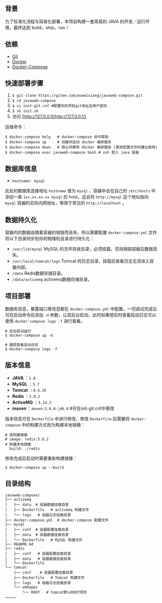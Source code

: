 ## 背景

为了标准化流程与简易化部署，本项目构建一套简易的 JAVA 的开发／运行环境，最终达到 build，ship，run！

## 依赖

- [Git](https://git-scm.com/downloads)
- [Docker](https://www.docker.com/products/docker/)
- [Docker-Compose](https://docs.docker.com/compose/install/#install-compose)

## 快速部署步骤

1. `$ git clone https://gitee.com/wuweixiang/javaweb-compose.git`
2. `$ cd javaweb-compose`
3. `$ vi init-git.cnf #配置你的项目git地址及用户密码`
4. `$ sh init.sh`
5. 访问 [http://127.0.0.1](http://127.0.0.1/)

运维命令：

```
$ docker-compose help   # docker-compose 命令帮助
$ docker-compose up     # 创建并启动 docker 编排服务
$ docker-compose down   # 停止并移除 docker 编排服务 (更改配置文件时建议使用)
$ docker-compose exec javaweb-compose bash # ssh 登入 java 容器
```

## 数据库信息

- `hostname: mysql`

此处的数据库连接地址 `hostname` 值为 `mysql` ，容器中会在自己的 `/etc/hosts` 中添加一条 `1xx.xx.xx.xx mysql` 的 host，这会将 `http://mysql` 这个地址指向 `mysql` 容器的实际内网地址，等效于常见的 `http://localhost` 。

## 数据持久化

容器内的数据会随着容器的销毁而丢失，所以需要配置 `docker-compose.yml` 文件将以下目录同步到你的物理机目录进行持久化：

- `/var/lib/mysql` MySQL 的文件存放目录，必须挂载，否则销毁容器后数据丢失。
- `/usr/local/tomcat/logs` Tomcat 的日志目录，挂载后查看日志无须进入容器内部。
- `/data` Redis数据存储目录。
- `/data/activemq` activemq数据存储目录。

## 项目部署

数据库信息，暴露端口等信息都在 `docker-compose.yml` 中配置，一切调试完成后可在启动命令后添加 `-d` 参数，让其后台启动，此时如果想实时查看启动日志可以使用 `docker-compose logs -f` 进行查看。

```
# 后台启动运行
$ docker-compose up -d

# 跟踪查看启动日志
$ docker-compose logs -f
```

## 版本信息

- **JAVA** ：`1.8`
- **MySQL** ：`5.7`
- **Tomcat** ：`8.5.35`
- **Redis** ：`5.0.2`
- **ActiveMQ** ：`5.14.3`
- **maven** ：`maven:3.6.0-jdk-8` #可在init-git.cnf中更改

版本信息可在 `Dockerfile` 中进行修改，修改 `Dockerfile` 后需要将 `docker-compose` 中的构建方式改为构建本地镜像：

```
# 免构建镜像
# image: redis:5.0.2
# 构建本地镜像
  build: ./redis
```

修改完成后启动时需要重新构建镜像：

```
$ docker-compose up --build
```

## 目录结构

```
javaweb-compose/
├── activemq
│   ├── data  # 容器数据挂载目录
│   ├── Dockerfile   # activemq 构建文件
│   └── logs   # 容器日志挂载目录
├── docker-compose.yml  # docker-compose 配置文件
├── mysql
│   ├── conf  # 容器配置挂载目录
│   ├── data  # 容器数据挂载目录
│   └── Dockerfile   # MySQL 构建文件
├── README.md
├── redis
│   ├── conf   # 容器配置挂载目录
│   ├── data   # 容器数据挂载目录
│   └── Dockerfile
└── tomcat
    ├── conf    # 容器配置挂载目录
    ├── Dockerfile   # Tomcat 构建文件
    ├── logs   # 容器日志挂载目录
    └── webapps
        └── ROOT   # tomcat默认ROOT项目
……………
```
